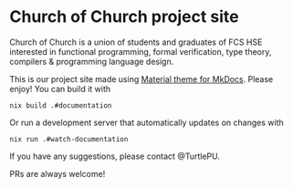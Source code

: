 # Church of Church project site 

Church of Church is a union of students and graduates of FCS HSE interested in functional programming, formal verification, type theory, compilers & programming language design.

This is our project site made using [Material theme for MkDocs](https://squidfunk.github.io/mkdocs-material/). Please enjoy!
You can build it with
```shell
nix build .#documentation
```

Or run a development server that automatically updates on changes with
```shell
nix run .#watch-documentation
```

If you have any suggestions, please contact @TurtlePU.

PRs are always welcome!

